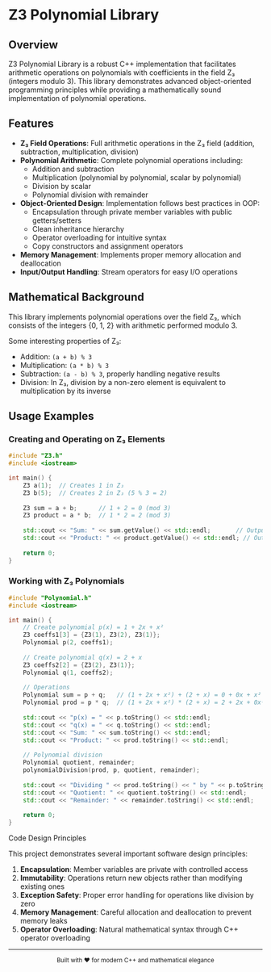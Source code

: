 # Z3 Polynomial Library

## Overview

Z3 Polynomial Library is a robust C++ implementation that facilitates arithmetic operations on polynomials with coefficients in the field Z₃ (integers modulo 3). This library demonstrates advanced object-oriented programming principles while providing a mathematically sound implementation of polynomial operations.

## Features

- **Z₃ Field Operations**: Full arithmetic operations in the Z₃ field (addition, subtraction, multiplication, division)
- **Polynomial Arithmetic**: Complete polynomial operations including:
  - Addition and subtraction
  - Multiplication (polynomial by polynomial, scalar by polynomial)
  - Division by scalar
  - Polynomial division with remainder
- **Object-Oriented Design**: Implementation follows best practices in OOP:
  - Encapsulation through private member variables with public getters/setters
  - Clean inheritance hierarchy
  - Operator overloading for intuitive syntax
  - Copy constructors and assignment operators
- **Memory Management**: Implements proper memory allocation and deallocation
- **Input/Output Handling**: Stream operators for easy I/O operations

## Mathematical Background

This library implements polynomial operations over the field Z₃, which consists of the integers {0, 1, 2} with arithmetic performed modulo 3.

Some interesting properties of Z₃:
- Addition: `(a + b) % 3`
- Multiplication: `(a * b) % 3`
- Subtraction: `(a - b) % 3`, properly handling negative results
- Division: In Z₃, division by a non-zero element is equivalent to multiplication by its inverse


## Usage Examples

### Creating and Operating on Z₃ Elements

```cpp
#include "Z3.h"
#include <iostream>

int main() {
    Z3 a(1);  // Creates 1 in Z₃
    Z3 b(5);  // Creates 2 in Z₃ (5 % 3 = 2)
    
    Z3 sum = a + b;      // 1 + 2 = 0 (mod 3)
    Z3 product = a * b;  // 1 * 2 = 2 (mod 3)
    
    std::cout << "Sum: " << sum.getValue() << std::endl;       // Output: 0
    std::cout << "Product: " << product.getValue() << std::endl; // Output: 2
    
    return 0;
}
```

### Working with Z₃ Polynomials

```cpp
#include "Polynomial.h"
#include <iostream>

int main() {
    // Create polynomial p(x) = 1 + 2x + x²
    Z3 coeffs1[3] = {Z3(1), Z3(2), Z3(1)};
    Polynomial p(2, coeffs1);
    
    // Create polynomial q(x) = 2 + x
    Z3 coeffs2[2] = {Z3(2), Z3(1)};
    Polynomial q(1, coeffs2);
    
    // Operations
    Polynomial sum = p + q;   // (1 + 2x + x²) + (2 + x) = 0 + 0x + x²
    Polynomial prod = p * q;  // (1 + 2x + x²) * (2 + x) = 2 + 2x + 0x² + x³
    
    std::cout << "p(x) = " << p.toString() << std::endl;
    std::cout << "q(x) = " << q.toString() << std::endl;
    std::cout << "Sum: " << sum.toString() << std::endl;
    std::cout << "Product: " << prod.toString() << std::endl;
    
    // Polynomial division
    Polynomial quotient, remainder;
    polynomialDivision(prod, p, quotient, remainder);
    
    std::cout << "Dividing " << prod.toString() << " by " << p.toString() << ":" << std::endl;
    std::cout << "Quotient: " << quotient.toString() << std::endl;
    std::cout << "Remainder: " << remainder.toString() << std::endl;
    
    return 0;
}
```


Code Design Principles

This project demonstrates several important software design principles:

1. **Encapsulation**: Member variables are private with controlled access
2. **Immutability**: Operations return new objects rather than modifying existing ones
3. **Exception Safety**: Proper error handling for operations like division by zero
4. **Memory Management**: Careful allocation and deallocation to prevent memory leaks
5. **Operator Overloading**: Natural mathematical syntax through C++ operator overloading

---

<div align="center">
  <sub>Built with ❤️ for modern C++ and mathematical elegance</sub>
</div>
